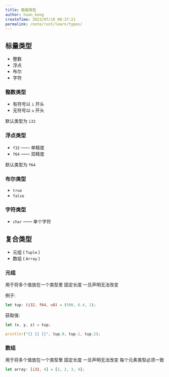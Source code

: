 ```yaml
---
title: 数据类型
author: huan_kong
createTime: 2023/07/10 00:37:21
permalink: /note/rust/learn/types/
---
```


## 标量类型

- 整数
- 浮点
- 布尔
- 字符

### 整数类型

- 有符号以 `i` 开头
- 无符号以 `u` 开头

默认类型为 `i32`

### 浮点类型

- `f32` —— 单精度
- `f64` —— 双精度

默认类型为 `f64`

### 布尔类型

- `true`
- `false`

### 字符类型

- `char` —— 单个字符

## 复合类型

- 元组 ( `Tuple` )
- 数组 ( `Array` )

### 元组

用于将多个值放在一个类型里 固定长度 一旦声明无法改变

例子:

```rust
let tup: (i32, f64, u8) = (500, 6.4, 1);
```

获取值:

```rust
let (x, y, z) = tup;

println!("{} {} {}", tup.0, tup.1, tup.2);
```

### 数组

用于将多个值放在一个类型里 固定长度 一旦声明无法改变 每个元素类型必须一致

```rust
let array: [i32, 4] = [1, 2, 3, 4];
```
